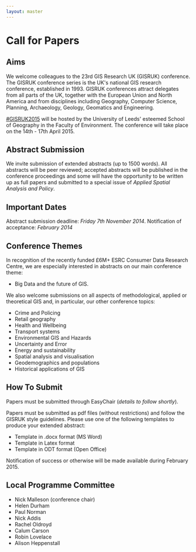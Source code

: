```yaml
---
layout: master
---
```


Call for Papers
===============

Aims
----

We welcome colleagues to the 23rd GIS Research UK (GISRUK) conference. The GISRUK conference series
is the UK's national GIS research conference, established in 1993. GISRUK conferences attract
delegates from all parts of the UK, together with the European Union and North America and from
disciplines including Geography, Computer Science, Planning, Archaeology, Geology, Geomatics and
Engineering.

[#GISRUK2015](https://twitter.com/search?f=realtime&q=%23GISRUK2015&src=typd) will be
hosted by the University of Leeds' esteemed School of Geography in the Faculty of Environment. The
conference will take place on the 14th - 17th April 2015.

Abstract Submission
-------------------

We invite submission of extended abstracts (up to 1500 words). All abstracts will be peer reviewed;
accepted abstracts will be published in the conference proceedings and some will have the
opportunity to be written up as full papers and submitted to a special issue of *Applied Spatial
Analysis and Policy*.

Important Dates
---------------

Abstract submission deadline: *Friday 7th November 2014*.
Notification of acceptance: *February 2014*

Conference Themes
-----------------

In recognition of the recently funded £6M+ ESRC Consumer Data Research Centre, we are especially
interested in abstracts on our main conference theme:

* Big Data and the future of GIS.

We also welcome submissions on all aspects of methodological, applied or theoretical GIS and, in
particular, our other conference topics:

* Crime and Policing
* Retail geography
* Health and Wellbeing
* Transport systems
* Environmental GIS and Hazards
* Uncertainty and Error
* Energy and sustainability
* Spatial analysis and visualisation
* Geodemographics and populations
* Historical applications of GIS

How To Submit
-------------

Papers must be submitted through EasyChair (*details to follow shortly*).

Papers must be submitted as pdf files (without restrictions)  and follow the GISRUK style
guidelines. Please use one of the following templates to produce your extended abstract:

* Template in .docx format (MS Word)
* Template in Latex format
* Template in ODT format (Open Office)


Notification of success or otherwise will be made available during February 2015.

Local Programme Committee
-------------------------

* Nick Malleson (conference chair)
* Helen Durham
* Paul Norman 
* Nick Addis
* Rachel Oldroyd 
* Calum Carson
* Robin Lovelace
* Alison Heppenstall

